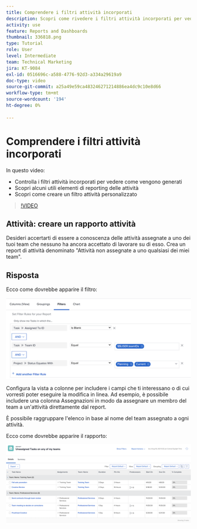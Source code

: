 ```yaml
---
title: Comprendere i filtri attività incorporati
description: Scopri come rivedere i filtri attività incorporati per vedere come vengono generati e creare un filtro attività personalizzato in Workfront.
activity: use
feature: Reports and Dashboards
thumbnail: 336818.png
type: Tutorial
role: User
level: Intermediate
team: Technical Marketing
jira: KT-9084
exl-id: 0516696c-a588-4776-92d3-a334a29619a9
doc-type: video
source-git-commit: a25a49e59ca483246271214886ea4dc9c10e8d66
workflow-type: tm+mt
source-wordcount: '194'
ht-degree: 0%

---
```


# Comprendere i filtri attività incorporati

In questo video:

* Controlla i filtri attività incorporati per vedere come vengono generati
* Scopri alcuni utili elementi di reporting delle attività
* Scopri come creare un filtro attività personalizzato

>[!VIDEO](https://video.tv.adobe.com/v/336818/?quality=12&learn=on)

## Attività: creare un rapporto attività

Desideri accertarti di essere a conoscenza delle attività assegnate a uno dei tuoi team che nessuno ha ancora accettato di lavorare su di esso. Crea un report di attività denominato &quot;Attività non assegnate a uno qualsiasi dei miei team&quot;.

## Risposta

Ecco come dovrebbe apparire il filtro:

![Immagine della schermata per la creazione di un filtro attività](assets/opening-built-in-task-filters-1.png)

Configura la vista a colonne per includere i campi che ti interessano o di cui vorresti poter eseguire la modifica in linea. Ad esempio, è possibile includere una colonna Assegnazioni in modo da assegnare un membro del team a un&#39;attività direttamente dal report.

È possibile raggruppare l&#39;elenco in base al nome del team assegnato a ogni attività.

Ecco come dovrebbe apparire il rapporto:

![Immagine di un report attività](assets/opening-built-in-task-filters-2.png)
